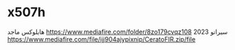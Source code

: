 # x507h

هايلوكس ماجد
https://www.mediafire.com/folder/8zo179cvqz108
سيراتو 2023
https://www.mediafire.com/file/ijj904ajypixnip/CeratoFIR.zip/file
